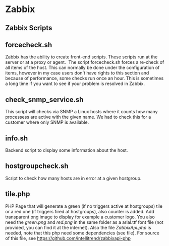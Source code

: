 # Zabbix
## Zabbix Scripts

## forcecheck.sh

Zabbix has the ability to create front-end scripts. These scripts run at the server or at a proxy or agent. 
The script forcecheck.sh forces a re-check of all items of the host. This can normally be done under the configuration of items, however in my case users don't have rights to this section and because of performance, some checks run once an hour. This is sometimes a long time if you want to see if your problem is resolved in Zabbix.

## check_snmp_service.sh

This script will checks via SNMP a Linux hosts where it counts how many processess are active with the given name. We had to check this for a customer where only SNMP is available.

## info.sh

Backend script to display some information about the host. 

## hostgroupcheck.sh

Script to check how many hosts are in error at a given hostgroup.

## tile.php

PHP Page that will generate a green (if no triggers active at hostgroups) tile or a red one (if triggers fired at hostgroups), also counter is added. Add transparent png image to display for example a customer logo. 
You also need the *green.png* and *red.png* in the same folder as a arial.ttf font file (not provided, you can find it at the internet). 
Also the file *ZabbixApi.php* is needed, note that this php need some dependencies (see file). For source of this file, see https://github.com/intellitrend/zabbixapi-php
